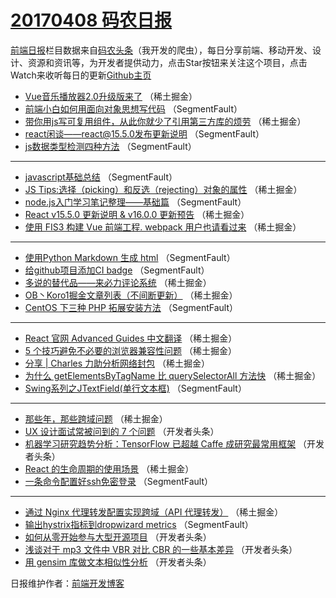 # [20170408 码农日报](https://github.com/kujian/frontendDaily/blob/master/2017/04/08.md)

[前端日报](http://caibaojian.com/c/news)栏目数据来自[码农头条](http://hao.caibaojian.com/)（我开发的爬虫），每日分享前端、移动开发、设计、资源和资讯等，为开发者提供动力，点击Star按钮来关注这个项目，点击Watch来收听每日的更新[Github主页](https://github.com/kujian/frontendDaily)
* [Vue音乐播放器2.0升级版来了](http://hao.caibaojian.com/33813.html) （稀土掘金）
* [前端小白如何用面向对象思想写代码](http://hao.caibaojian.com/33845.html) （SegmentFault）
* [带你用js写可复用组件，从此你就少了引用第三方库的烦劳](http://hao.caibaojian.com/33811.html) （稀土掘金）
* [react闲谈——react@15.5.0发布更新说明](http://hao.caibaojian.com/33843.html) （SegmentFault）
* [js数据类型检测四种方法](http://hao.caibaojian.com/33840.html) （SegmentFault）

***
* [javascript基础总结](http://hao.caibaojian.com/33841.html) （SegmentFault）
* [JS Tips:选择（picking）和反选（rejecting）对象的属性](http://hao.caibaojian.com/33808.html) （稀土掘金）
* [node.js入门学习笔记整理——基础篇](http://hao.caibaojian.com/33844.html) （SegmentFault）
* [React v15.5.0 更新说明 &amp; v16.0.0 更新预告](http://hao.caibaojian.com/33800.html) （稀土掘金）
* [使用 FIS3 构建 Vue 前端工程. webpack 用户也请看过来](http://hao.caibaojian.com/33803.html) （稀土掘金）

***
* [使用Python Markdown 生成 html](http://hao.caibaojian.com/33842.html) （SegmentFault）
* [给github项目添加CI badge](http://hao.caibaojian.com/33833.html) （SegmentFault）
* [多说的替代品——来必力评论系统](http://hao.caibaojian.com/33809.html) （稀土掘金）
* [OB丶Koro1掘金文章列表（不间断更新）](http://hao.caibaojian.com/33810.html) （稀土掘金）
* [CentOS 下三种 PHP 拓展安装方法](http://hao.caibaojian.com/33846.html) （SegmentFault）

***
* [React 官网 Advanced Guides 中文翻译](http://hao.caibaojian.com/33801.html) （稀土掘金）
* [5 个技巧避免不必要的浏览器兼容性问题](http://hao.caibaojian.com/33812.html) （稀土掘金）
* [分享 | Charles 力助分析网络封包](http://hao.caibaojian.com/33814.html) （稀土掘金）
* [为什么 getElementsByTagName 比 querySelectorAll 方法快](http://hao.caibaojian.com/33806.html) （稀土掘金）
* [Swing系列之JTextField(单行文本框)](http://hao.caibaojian.com/33836.html) （SegmentFault）

***
* [那些年，那些跨域问题](http://hao.caibaojian.com/33802.html) （稀土掘金）
* [UX 设计面试常被问到的 7 个问题](http://hao.caibaojian.com/33859.html) （开发者头条）
* [机器学习研究趋势分析：TensorFlow 已超越 Caffe 成研究最常用框架](http://hao.caibaojian.com/33860.html) （开发者头条）
* [React 的生命周期的使用场景](http://hao.caibaojian.com/33804.html) （稀土掘金）
* [一条命令配置好ssh免密登录](http://hao.caibaojian.com/33829.html) （SegmentFault）

***
* [通过 Nginx 代理转发配置实现跨域（API 代理转发）](http://hao.caibaojian.com/33805.html) （稀土掘金）
* [输出hystrix指标到dropwizard metrics](http://hao.caibaojian.com/33834.html) （SegmentFault）
* [如何从零开始参与大型开源项目](http://hao.caibaojian.com/33847.html) （开发者头条）
* [浅谈对于 mp3 文件中 VBR 对比 CBR 的一些基本差异](http://hao.caibaojian.com/33861.html) （开发者头条）
* [用 gensim 库做文本相似性分析](http://hao.caibaojian.com/33862.html) （开发者头条）

日报维护作者：[前端开发博客](http://caibaojian.com/) 